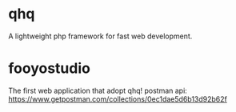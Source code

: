 qhq
===

A lightweight php framework for fast web development.

fooyostudio
===
The first web application that adopt qhq!
postman api:
https://www.getpostman.com/collections/0ec1dae5d6b13d92b62f
